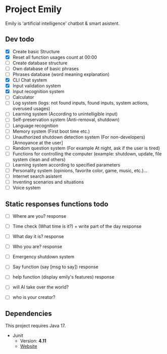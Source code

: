 # Project Emily

Emily is 'artificial intelligence' chatbot & smart asistent.

## Dev todo
- [X] Create basic Structure
- [X] Reset all function usages count at 00:00
- [ ] Create database structure
- [ ] Own database of basic phrases
- [ ] Phrases database (word meaning explanation) 
- [X] CLI Chat system
- [X] Input validation system
- [X] Input recognition system
- [ ] Calculator
- [ ] Log system (logs: not found inputs, found inputs, system actions, overused usages)
- [ ] Learning system (According to unintelligible input)
- [ ] Self-preservation system (Anti-removal, shutdown)
- [ ] Language recognition
- [ ] Memory system (First boot time etc.)
- [ ] Unauthorized shutdown detection system (For non-developers) [Annoyance at the user]
- [ ] Random question system (For example At night, ask if the user is tired)
- [ ] Functions for controlling the computer (example: shutdown, update, file system clean and others)
- [ ] Learning system according to specified parameters
- [ ] Personality system (opinions, favorite color, game, music, etc.)...
- [ ] Internet search asistent
- [ ] Inventing scenarios and situations
- [ ] Voice system

## Static responses functions todo
- [ ] Where are you? response
- [ ] Time check (What time is it?) + write part of the day response
- [ ] What day it is? response
- [ ] Who you are? response
- [ ] Emergency shutdown system
- [ ] Say function (say [msg to say]) response
- [ ] help function (display emily's features) response
- [ ] will AI take over the world?
- [ ] who is your creator?


## Dependencies
This project requires Java 17.
* Junit
	* Version: **4.11**
	* [Website](https://junit.org/junit5/)
